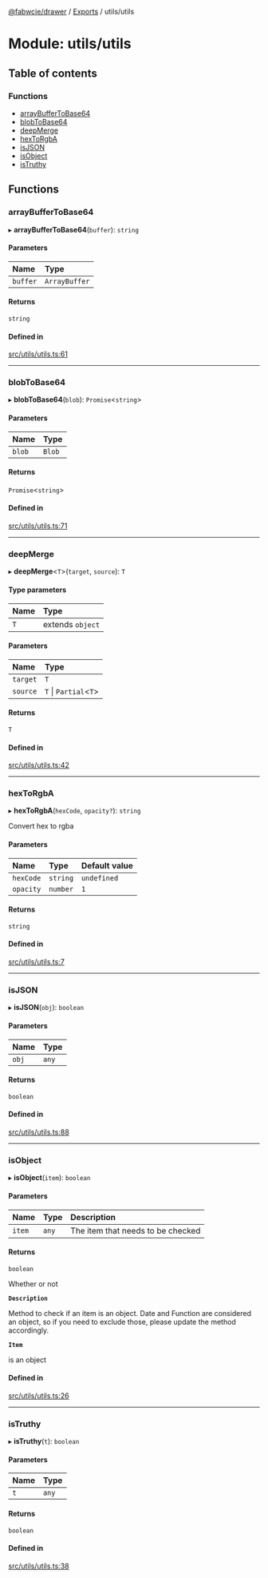 [@fabwcie/drawer](../README.md) / [Exports](../modules.md) / utils/utils

# Module: utils/utils

## Table of contents

### Functions

- [arrayBufferToBase64](utils_utils.md#arraybuffertobase64)
- [blobToBase64](utils_utils.md#blobtobase64)
- [deepMerge](utils_utils.md#deepmerge)
- [hexToRgbA](utils_utils.md#hextorgba)
- [isJSON](utils_utils.md#isjson)
- [isObject](utils_utils.md#isobject)
- [isTruthy](utils_utils.md#istruthy)

## Functions

### arrayBufferToBase64

▸ **arrayBufferToBase64**(`buffer`): `string`

#### Parameters

| Name | Type |
| :------ | :------ |
| `buffer` | `ArrayBuffer` |

#### Returns

`string`

#### Defined in

[src/utils/utils.ts:61](https://github.com/fabwcie/drawer/blob/master/src/utils/utils.ts#L61)

___

### blobToBase64

▸ **blobToBase64**(`blob`): `Promise`<`string`\>

#### Parameters

| Name | Type |
| :------ | :------ |
| `blob` | `Blob` |

#### Returns

`Promise`<`string`\>

#### Defined in

[src/utils/utils.ts:71](https://github.com/fabwcie/drawer/blob/master/src/utils/utils.ts#L71)

___

### deepMerge

▸ **deepMerge**<`T`\>(`target`, `source`): `T`

#### Type parameters

| Name | Type |
| :------ | :------ |
| `T` | extends `object` |

#### Parameters

| Name | Type |
| :------ | :------ |
| `target` | `T` |
| `source` | `T` \| `Partial`<`T`\> |

#### Returns

`T`

#### Defined in

[src/utils/utils.ts:42](https://github.com/fabwcie/drawer/blob/master/src/utils/utils.ts#L42)

___

### hexToRgbA

▸ **hexToRgbA**(`hexCode`, `opacity?`): `string`

Convert hex to rgba

#### Parameters

| Name | Type | Default value |
| :------ | :------ | :------ |
| `hexCode` | `string` | `undefined` |
| `opacity` | `number` | `1` |

#### Returns

`string`

#### Defined in

[src/utils/utils.ts:7](https://github.com/fabwcie/drawer/blob/master/src/utils/utils.ts#L7)

___

### isJSON

▸ **isJSON**(`obj`): `boolean`

#### Parameters

| Name | Type |
| :------ | :------ |
| `obj` | `any` |

#### Returns

`boolean`

#### Defined in

[src/utils/utils.ts:88](https://github.com/fabwcie/drawer/blob/master/src/utils/utils.ts#L88)

___

### isObject

▸ **isObject**(`item`): `boolean`

#### Parameters

| Name | Type | Description |
| :------ | :------ | :------ |
| `item` | `any` | The item that needs to be checked |

#### Returns

`boolean`

Whether or not

**`Description`**

Method to check if an item is an object. Date and Function are considered
an object, so if you need to exclude those, please update the method accordingly.

**`Item`**

is an object

#### Defined in

[src/utils/utils.ts:26](https://github.com/fabwcie/drawer/blob/master/src/utils/utils.ts#L26)

___

### isTruthy

▸ **isTruthy**(`t`): `boolean`

#### Parameters

| Name | Type |
| :------ | :------ |
| `t` | `any` |

#### Returns

`boolean`

#### Defined in

[src/utils/utils.ts:38](https://github.com/fabwcie/drawer/blob/master/src/utils/utils.ts#L38)
